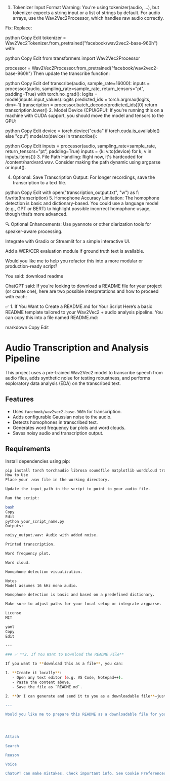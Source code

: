1. Tokenizer Input Format Warning:
You're using tokenizer(audio, ...), but tokenizer expects a string input or a list of strings by default. For audio arrays, use the Wav2Vec2Processor, which handles raw audio correctly.

Fix:
Replace:

python
Copy
Edit
tokenizer = Wav2Vec2Tokenizer.from_pretrained("facebook/wav2vec2-base-960h")
with:

python
Copy
Edit
from transformers import Wav2Vec2Processor

processor = Wav2Vec2Processor.from_pretrained("facebook/wav2vec2-base-960h")
Then update the transcribe function:

python
Copy
Edit
def transcribe(audio, sample_rate=16000):
    inputs = processor(audio, sampling_rate=sample_rate, return_tensors="pt", padding=True)
    with torch.no_grad():
        logits = model(inputs.input_values).logits
    predicted_ids = torch.argmax(logits, dim=-1)
    transcription = processor.batch_decode(predicted_ids)[0]
    return transcription.lower()
2. Model Device (CPU/GPU):
If you're running this on a machine with CUDA support, you should move the model and tensors to the GPU:

python
Copy
Edit
device = torch.device("cuda" if torch.cuda.is_available() else "cpu")
model.to(device)
In transcribe():

python
Copy
Edit
inputs = processor(audio, sampling_rate=sample_rate, return_tensors="pt", padding=True)
inputs = {k: v.to(device) for k, v in inputs.items()}
3. File Path Handling:
Right now, it's hardcoded for /content/hardvard.wav. Consider making the path dynamic using argparse or input().

4. Optional: Save Transcription Output:
For longer recordings, save the transcription to a text file.

python
Copy
Edit
with open("transcription_output.txt", "w") as f:
    f.write(transcription)
5. Homophone Accuracy Limitation:
The homophone detection is basic and dictionary-based. You could use a language model (e.g., GPT or BERT) to highlight possible incorrect homophone usage, though that’s more advanced.

🔍 Optional Enhancements:
Use pyannote or other diarization tools for speaker-aware processing.

Integrate with Gradio or Streamlit for a simple interactive UI.

Add a WER/CER evaluation module if ground truth text is available.

Would you like me to help you refactor this into a more modular or production-ready script?




You said:
 download readme

ChatGPT said:
If you're looking to download a README file for your project (or create one), here are two possible interpretations and how to proceed with each:

✅ 1. If You Want to Create a README.md for Your Script
Here’s a basic README template tailored to your Wav2Vec2 + audio analysis pipeline. You can copy this into a file named README.md:

markdown
Copy
Edit
# Audio Transcription and Analysis Pipeline

This project uses a pre-trained Wav2Vec2 model to transcribe speech from audio files, adds synthetic noise for testing robustness, and performs exploratory data analysis (EDA) on the transcribed text.

## Features

- Uses `facebook/wav2vec2-base-960h` for transcription.
- Adds configurable Gaussian noise to the audio.
- Detects homophones in transcribed text.
- Generates word frequency bar plots and word clouds.
- Saves noisy audio and transcription output.

## Requirements

Install dependencies using pip:

```bash
pip install torch torchaudio librosa soundfile matplotlib wordcloud transformers
How to Use
Place your .wav file in the working directory.

Update the input_path in the script to point to your audio file.

Run the script:

bash
Copy
Edit
python your_script_name.py
Outputs:

noisy_output.wav: Audio with added noise.

Printed transcription.

Word frequency plot.

Word cloud.

Homophone detection visualization.

Notes
Model assumes 16 kHz mono audio.

Homophone detection is basic and based on a predefined dictionary.

Make sure to adjust paths for your local setup or integrate argparse.

License
MIT

yaml
Copy
Edit

---

### ✅ **2. If You Want to Download the README File**

If you want to **download this as a file**, you can:

1. **Create it locally**:
   - Open any text editor (e.g. VS Code, Notepad++).
   - Paste the content above.
   - Save the file as `README.md`.

2. **Or I can generate and send it to you as a downloadable file**—just confirm you'd like me to do that.

---

Would you like me to prepare this README as a downloadable file for you?




Attach

Search

Reason

Voice

ChatGPT can make mistakes. Check important info. See Cookie Preferences
